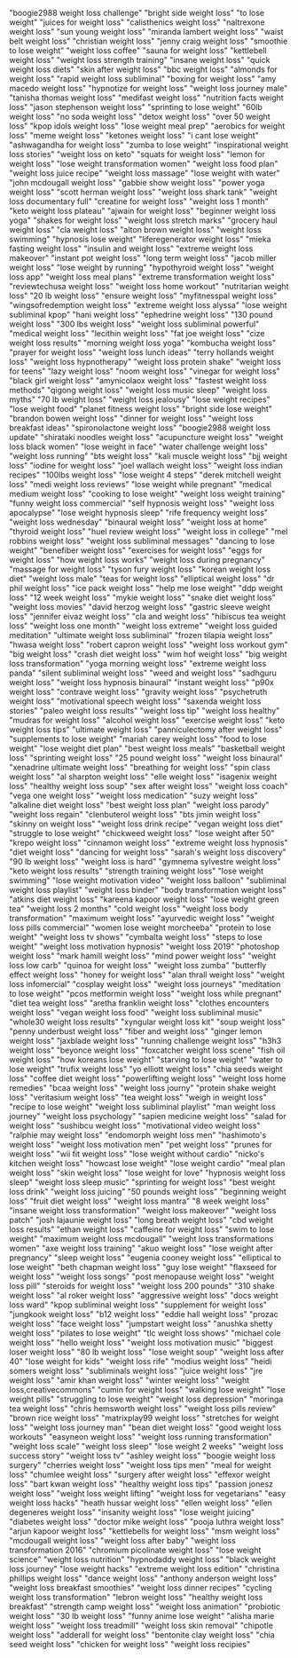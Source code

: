 "boogie2988 weight loss challenge"
"bright side weight loss"
"to lose weight"
"juices for weight loss"
"calisthenics weight loss"
"naltrexone weight loss"
"sun young weight loss"
"miranda lambert weight loss"
"waist belt weight loss"
"christian weight loss"
"jenny craig weight loss"
"smoothie to lose weight"
"weight loss coffee"
"sauna for weight loss"
"kettlebell weight loss"
"weight loss strength training"
"insane weight loss"
"quick weight loss diets"
"skin after weight loss"
"bbc weight loss"
"almonds for weight loss"
"rapid weight loss subliminal"
"boxing for weight loss"
"amy macedo weight loss"
"hypnotize for weight loss"
"weight loss journey male"
"tanisha thomas weight loss"
"medifast weight loss"
"nutrition facts weight loss"
"jason stephenson weight loss"
"sprinting to lose weight"
"60lb weight loss"
"no soda weight loss"
"detox weight loss"
"over 50 weight loss"
"kpop idols weight loss"
"lose weight meal prep"
"aerobics for weight loss"
"meme weight loss"
"ketones weight loss"
"i cant lose weight"
"ashwagandha for weight loss"
"zumba to lose weight"
"inspirational weight loss stories"
"weight loss on keto"
"squats for weight loss"
"lemon for weight loss"
"lose weight transformation women"
"weight loss food plan"
"weight loss juice recipe"
"weight loss massage"
"lose weight with water"
"john mcdougall weight loss"
"gabbie show weight loss"
"power yoga weight loss"
"scott herman weight loss"
"weight loss shark tank"
"weight loss documentary full"
"creatine for weight loss"
"weight loss 1 month"
"keto weight loss plateau"
"ajwain for weight loss"
"beginner weight loss yoga"
"shakes for weight loss"
"weight loss stretch marks"
"grocery haul weight loss"
"cla weight loss"
"alton brown weight loss"
"weight loss swimming"
"hypnosis lose weight"
"liferegenerator weight loss"
"mieka fasting weight loss"
"insulin and weight loss"
"extreme weight loss makeover"
"instant pot weight loss"
"long term weight loss"
"jacob miller weight loss"
"lose weight by running"
"hypothyroid weight loss"
"weight loss app"
"weight loss meal plans"
"extreme transformation weight loss"
"reviewtechusa weight loss"
"weight loss home workout"
"nutritarian weight loss"
"20 lb weight loss"
"ensure weight loss"
"myfitnesspal weight loss"
"wingsofredemption weight loss"
"extreme weight loss alyssa"
"lose weight subliminal kpop"
"hani weight loss"
"ephedrine weight loss"
"130 pound weight loss"
"300 lbs weight loss"
"weight loss subliminal powerful"
"medical weight loss"
"lecithin weight loss"
"fat joe weight loss"
"cize weight loss results"
"morning weight loss yoga"
"kombucha weight loss"
"prayer for weight loss"
"weight loss lunch ideas"
"terry hollands weight loss"
"weight loss hypnotherapy"
"weight loss protein shake"
"weight loss for teens"
"lazy weight loss"
"noom weight loss"
"vinegar for weight loss"
"black girl weight loss"
"amynicolaox weight loss"
"fastest weight loss methods"
"qigong weight loss"
"weight loss music sleep"
"weight loss myths"
"70 lb weight loss"
"weight loss jealousy"
"lose weight recipes"
"lose weight food"
"planet fitness weight loss"
"bright side lose weight"
"brandon bowen weight loss"
"dinner for weight loss"
"weight loss breakfast ideas"
"spironolactone weight loss"
"boogie2988 weight loss update"
"shirataki noodles weight loss"
"acupuncture weight loss"
"weight loss black women"
"lose weight in face"
"water challenge weight loss"
"weight loss running"
"bts weight loss"
"kali muscle weight loss"
"bjj weight loss"
"iodine for weight loss"
"joel wallach weight loss"
"weight loss indian recipes"
"100lbs weight loss"
"lose weight 4 steps"
"derek mitchell weight loss"
"medi weight loss reviews"
"lose weight while pregnant"
"medical medium weight loss"
"cooking to lose weight"
"weight loss weight training"
"funny weight loss commercial"
"self hypnosis weight loss"
"weight loss apocalypse"
"lose weight hypnosis sleep"
"rife frequency weight loss"
"weight loss wednesday"
"binaural weight loss"
"weight loss at home"
"thyroid weight loss"
"huel review weight loss"
"weight loss in college"
"mel robbins weight loss"
"weight loss subliminal messages"
"dancing to lose weight"
"benefiber weight loss"
"exercises for weight loss"
"eggs for weight loss"
"how weight loss works"
"weight loss during pregnancy"
"massage for weight loss"
"tyson fury weight loss"
"korean weight loss diet"
"weight loss male"
"teas for weight loss"
"elliptical weight loss"
"dr phil weight loss"
"ice pack weight loss"
"help me lose weight"
"ddp weight loss"
"12 week weight loss"
"mykie weight loss"
"snake diet weight loss"
"weight loss movies"
"david herzog weight loss"
"gastric sleeve weight loss"
"jennifer eivaz weight loss"
"cla and weight loss"
"hibiscus tea weight loss"
"weight loss one month"
"weight loss extreme"
"weight loss guided meditation"
"ultimate weight loss subliminal"
"frozen tilapia weight loss"
"hwasa weight loss"
"robert capron weight loss"
"weight loss workout gym"
"big weight loss"
"crash diet weight loss"
"wim hof weight loss"
"big weight loss transformation"
"yoga morning weight loss"
"extreme weight loss panda"
"silent subliminal weight loss"
"weed and weight loss"
"sadhguru weight loss"
"weight loss hypnosis binaural"
"instant weight loss"
"p90x weight loss"
"contrave weight loss"
"gravity weight loss"
"psychetruth weight loss"
"motivational speech weight loss"
"saxenda weight loss stories"
"paleo weight loss results"
"weight loss tip"
"weight loss healthy"
"mudras for weight loss"
"alcohol weight loss"
"exercise weight loss"
"keto weight loss tips"
"ultimate weight loss"
"panniculectomy after weight loss"
"supplements to lose weight"
"mariah carey weight loss"
"food to lose weight"
"lose weight diet plan"
"best weight loss meals"
"basketball weight loss"
"sprinting weight loss"
"25 pound weight loss"
"weight loss binaural"
"xenadrine ultimate weight loss"
"breathing for weight loss"
"spin class weight loss"
"al sharpton weight loss"
"elle weight loss"
"isagenix weight loss"
"healthy weight loss soup"
"sex after weight loss"
"weight loss coach"
"vega one weight loss"
"weight loss medication"
"suzy weight loss"
"alkaline diet weight loss"
"best weight loss plan"
"weight loss parody"
"weight loss regain"
"clenbuterol weight loss"
"bts jimin weight loss"
"skinny on weight loss"
"weight loss drink recipe"
"vegan weight loss diet"
"struggle to lose weight"
"chickweed weight loss"
"lose weight after 50"
"krepo weight loss"
"cinnamon weight loss"
"extreme weight loss hypnosis"
"diet weight loss"
"dancing for weight loss"
"sarah's weight loss discovery"
"90 lb weight loss"
"weight loss is hard"
"gymnema sylvestre weight loss"
"keto weight loss results"
"strength training weight loss"
"lose weight swimming"
"lose weight motivation video"
"weight loss balloon"
"subliminal weight loss playlist"
"weight loss binder"
"body transformation weight loss"
"atkins diet weight loss"
"kareena kapoor weight loss"
"lose weight green tea"
"weight loss 2 months"
"cold weight loss"
"weight loss body transformation"
"maximum weight loss"
"ayurvedic weight loss"
"weight loss pills commercial"
"women lose weight morcheeba"
"protein to lose weight"
"weight loss tv shows"
"cymbalta weight loss"
"steps to lose weight"
"weight loss motivation hypnosis"
"weight loss 2019"
"photoshop weight loss"
"mark hamill weight loss"
"mind power weight loss"
"weight loss low carb"
"quinoa for weight loss"
"weight loss zumba"
"butterfly effect weight loss"
"honey for weight loss"
"alan thrall weight loss"
"weight loss infomercial"
"cosplay weight loss"
"weight loss journeys"
"meditation to lose weight"
"pcos metformin weight loss"
"weight loss while pregnant"
"diet tea weight loss"
"aretha franklin weight loss"
"clothes encounters weight loss"
"vegan weight loss food"
"weight loss subliminal music"
"whole30 weight loss results"
"xyngular weight loss kit"
"soup weight loss"
"penny underbust weight loss"
"fiber and weight loss"
"ginger lemon weight loss"
"jaxblade weight loss"
"running challenge weight loss"
"h3h3 weight loss"
"beyonce weight loss"
"foxcatcher weight loss scene"
"fish oil weight loss"
"how koreans lose weight"
"starving to lose weight"
"water to lose weight"
"trufix weight loss"
"yo elliott weight loss"
"chia seeds weight loss"
"coffee diet weight loss"
"powerlifting weight loss"
"weight loss home remedies"
"bcaa weight loss"
"weight loss journy"
"protein shake weight loss"
"veritasium weight loss"
"tea weight loss"
"weigh in weight loss"
"recipe to lose weight"
"weight loss subliminal playlist"
"man weight loss journey"
"weight loss psychology"
"sapien medicine weight loss"
"salad for weight loss"
"sushibcu weight loss"
"motivational video weight loss"
"ralphie may weight loss"
"endomorph weight loss men"
"hashimoto's weight loss"
"weight loss motivation men"
"pet weight loss"
"prunes for weight loss"
"wii fit weight loss"
"lose weight without cardio"
"nicko's kitchen weight loss"
"howcast lose weight"
"lose weight cardio"
"meal plan weight loss"
"skin weight loss"
"lose weight for love"
"hypnosis weight loss sleep"
"weight loss sleep music"
"sprinting for weight loss"
"best weight loss drink"
"weight loss juicing"
"50 pounds weight loss"
"beginning weight loss"
"fruit diet weight loss"
"weight loss mantra"
"8 week weight loss"
"insane weight loss transformation"
"weight loss makeover"
"weight loss patch"
"josh lajaunie weight loss"
"long breath weight loss"
"cbd weight loss results"
"ethan weight loss"
"caffeine for weight loss"
"swim to lose weight"
"maximum weight loss mcdougall"
"weight loss transformations women"
"axe weight loss training"
"akuo weight loss"
"lose weight after pregnancy"
"sleep weight loss"
"eugenia cooney weight loss"
"elliptical to lose weight"
"beth chapman weight loss"
"guy lose weight"
"flaxseed for weight loss"
"weight loss songs"
"post menopause weight loss"
"weight loss pill"
"steroids for weight loss"
"weight loss 200 pounds"
"310 shake weight loss"
"al roker weight loss"
"aggressive weight loss"
"docs weight loss ward"
"kpop subliminal weight loss"
"supplement for weight loss"
"jungkook weight loss"
"b12 weight loss"
"eddie hall weight loss"
"prozac weight loss"
"face weight loss"
"jumpstart weight loss"
"anushka shetty weight loss"
"pilates to lose weight"
"tlc weight loss shows"
"michael cole weight loss"
"hello weight loss"
"weight loss motivation music"
"biggest loser weight loss"
"80 lb weight loss"
"lose weight soup"
"weight loss after 40"
"lose weight for kids"
"weight loss rife"
"modius weight loss"
"heidi somers weight loss"
"subliminals weight loss"
"juice weight loss"
"jre weight loss"
"amir khan weight loss"
"winter weight loss"
"weight loss,creativecommons"
"cumin for weight loss"
"walking lose weight"
"lose weight pills"
"struggling to lose weight"
"weight loss depression"
"moringa tea weight loss"
"chris hemsworth weight loss"
"weight loss pills review"
"brown rice weight loss"
"matrixplay99 weight loss"
"stretches for weight loss"
"weight loss journey man"
"bean diet weight loss"
"good weight loss workouts"
"easyneon weight loss"
"weight loss running transformation"
"weight loss scale"
"weight loss sleep"
"lose weight 2 weeks"
"weight loss success story"
"weight loss tv"
"ashley weight loss"
"boogie weight loss surgery"
"cherries weight loss"
"weight loss tips men"
"meal for weight loss"
"chumlee weight loss"
"surgery after weight loss"
"effexor weight loss"
"bart kwan weight loss"
"healthy weight loss tips"
"passion jonesz weight loss"
"weight loss weight lifting"
"weight loss for vegetarians"
"easy weight loss hacks"
"heath hussar weight loss"
"ellen weight loss"
"ellen degeneres weight loss"
"insanity weight loss"
"lose weight juicing"
"diabetes weight loss"
"doctor mike weight loss"
"pooja luthra weight loss"
"arjun kapoor weight loss"
"kettlebells for weight loss"
"msm weight loss"
"mcdougall weight loss"
"weight loss after baby"
"weight loss transformation 2016"
"chromium picolinate weight loss"
"lose weight science"
"weight loss nutrition"
"hypnodaddy weight loss"
"black weight loss journey"
"lose weight hacks"
"extreme weight loss edition"
"christina phillips weight loss"
"dance weight loss"
"anthony anderson weight loss"
"weight loss breakfast smoothies"
"weight loss dinner recipes"
"cycling weight loss transformation"
"lebron weight loss"
"healthy weight loss breakfast"
"strength camp weight loss"
"weight loss animation"
"probiotic weight loss"
"30 lb weight loss"
"funny anime lose weight"
"alisha marie weight loss"
"weight loss treadmill"
"weight loss skin removal"
"chipotle weight loss"
"adderall for weight loss"
"bentonite clay weight loss"
"chia seed weight loss"
"chicken for weight loss"
"weight loss recipies"
